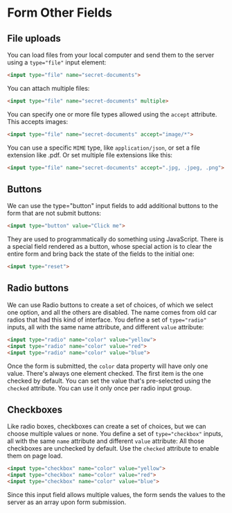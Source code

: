 # Form Other Fields

## File uploads

You can load files from your local computer and send them to the server using a `type="file"` input element:

```html
<input type="file" name="secret-documents">
```

You can attach multiple files:

```html
<input type="file" name="secret-documents" multiple>
```

You can specify one or more file types allowed using the `accept` attribute. This accepts images:

```html
<input type="file" name="secret-documents" accept="image/*">
```

You can use a specific `MIME` type, like `application/json`, or set a file extension like .pdf. Or set multiple file extensions like this:

```html
<input type="file" name="secret-documents" accept=".jpg, .jpeg, .png">
```

## Buttons

We can use the type="button" input fields to add additional buttons to the form that are not submit buttons:

```html
<input type="button" value="Click me">
```

They are used to programmatically do something using JavaScript.
There is a special field rendered as a button, whose special action is to clear the entire form and bring back the state of the fields to the initial one:

```html
<input type="reset">
```

## Radio buttons

We can use Radio buttons to create a set of choices, of which we select one option, and all the others are disabled.
The name comes from old car radios that had this kind of interface.
You define a set of `type="radio"` inputs, all with the same name attribute, and different `value` attribute:

```html
<input type="radio" name="color" value="yellow">
<input type="radio" name="color" value="red">
<input type="radio" name="color" value="blue">
```

Once the form is submitted, the `color` data property will have only one value. There's always one element checked. The first item is the one checked by default. You can set the value that's pre-selected using the `checked` attribute. You can use it only once per radio input group.

## Checkboxes

Like radio boxes, checkboxes can create a set of choices, but we can choose multiple values or none.
You define a set of `type="checkbox"` inputs, all with the same `name` attribute and different `value` attribute:
All those checkboxes are unchecked by default. Use the `checked` attribute to enable them on page load.

```html
<input type="checkbox" name="color" value="yellow">
<input type="checkbox" name="color" value="red">
<input type="checkbox" name="color" value="blue">
```

Since this input field allows multiple values, the form sends the values to the server as an array upon form submission.
